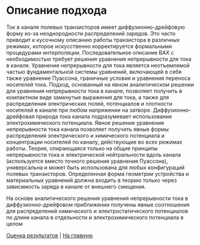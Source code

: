 # Описание подхода

Ток в канале полевых транзисторов имеет диффузионно-дрейфовую форму из-за неоднородности распределений зарядов. Это часто приводит к кусочному описанию работы транзистора в различных режимах, которое искусственно корректируется формальными процедурами интерполяции. Последовательное описание ВАХ с необходимостью требует решения уравнения непрерывности для тока в канале. Уравнение непрерывности для тока является неотъемлемой частью фундаментальной системы уравнений, включающей в себя также уравнение Пуассона, граничные условия и уравнения переноса носителей тока. Подход, основанный на явном аналитическом решении для уравнения непрерывности тока в канале, позволяет получить в компактном виде замкнутые выражения для тока, а также для распределения электрических полей, потенциалов и плотности носителей в канале при любом напряжении на затворе. Диффузионно-дрейфовая природа тока канала подразумевает использование электрохимического потенциала. 
Явное решение уравнения непрерывности тока канала позволяет получить явные формы распределения электрического и химического потенциала и концентрации носителей по каналу, действующие во всех режимах работы. Теория, опирающаяся только на общие принципы непрерывности тока и электрической нейтральности вдоль канала (используется вместо точного решения уравнения Пуассона), универсальна и может быть использована для любых конфигураций полевых транзисторов. Определенная форма геометрии устройства и материальных уравнений должна входить в теорию только через зависимость заряда в канале от внешнего смещения.

На основе аналитического решения уравнения непрерывности тока в диффузионно-дрейфовом приближении получены явные соотношения для распределений химического и электростатического потенциалов по длине канала в отдельности и электрохимического потенциала в целом


[Оценка результатов](https://github.com/romantitovmephi/Diffusion-Drift-Model-of-the-MOSFET/docs/solution.md) |
[На главную](https://github.com/romantitovmephi/Diffusion-Drift-Model-of-the-MOSFET/blob/main/README.md) 
